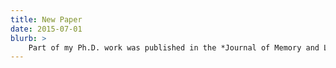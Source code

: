 ```yaml
---
title: New Paper
date: 2015-07-01
blurb: >
	Part of my Ph.D. work was published in the *Journal of Memory and Language*: “Agreement attraction in Spanish comprehension” [[pdf]](/pubs/Lago_etal_SpanishAgreement_2015.pdf)
---
```

